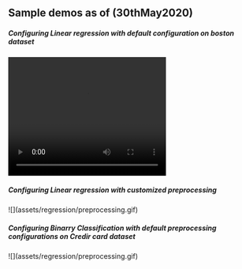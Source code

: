 <h2>Sample demos as of (30thMay2020)</h2>
<h5> Configuring Linear regression with default configuration on boston dataset</h5> 
<!-- ![](assets/regression/default_regression.gif) -->
<video width="320" height="240" controls>
  <source src="../assets/lr-all.mp4" type="video/mp4">
</video>

<h5>Configuring Linear regression with customized preprocessing</h5>
![](assets/regression/preprocessing.gif)

<h5>Configuring Binarry Classification with default preprocessing configurations on Credir card dataset </h5>
![](assets/regression/preprocessing.gif)
